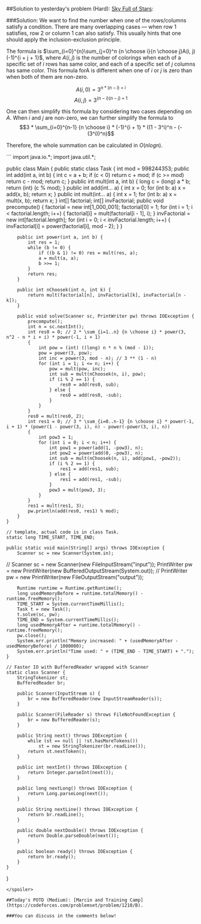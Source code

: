 ##Solution to yesterday's problem (Hard): [Sky Full of Stars](https://codeforces.com/contest/998/problem/E):

###Solution:
We want to find the number when one of the rows/columns satisfy a condition. There are many overlapping cases &mdash; when row 1 satisfies, row 2 or column 1 can also satisfy. This usually hints that one should apply the inclusion-exclusion principle.

The formula is $\sum_{i=0}^{n}\sum_{j=0}^n {n \choose i}{n \choose j}A(i, j)(-1)^{i + j + 1}$, where $A(i, j)$ is the number of colorings when each of a specific set of $i$ rows has same color, and each of a specific set of $j$ columns has same color. This formula forA is different when one of $i$ or $j$ is zero than when both of them are non-zero.

$$A(i, 0) = 3^{n * (n - i) + i}$$
$$A(i, j) = 3^{(n - i)(n - j) + 1}$$

One can then simplify this formula by considering two cases depending on $A$. When $i$ and $j$ are non-zero, we can further simplify the formula to 
$$3 * \sum_{i=0}^{n-1} {n \choose i} * (-1)^{i + 1} * ((1 - 3^i)^n - (-(3^i))^n)$$

Therefore, the whole summation can be calculated in $O(nlogn)$.

<spoiler summary="Code(Java)">
```
import java.io.*;
import java.util.*;

public class Main {
    public static class Task {
        int mod = 998244353;
        public int add(int a, int b) {
            int c = a + b;
            if (c < 0) return c + mod;
            if (c >= mod) return c - mod;
            return c;
        }
        public int mult(int a, int b) {
            long c = (long) a * b;
            return (int) (c % mod);
        }
        public int add(int... a) {
            int x = 0;
            for (int b: a) x = add(x, b);
            return x;
        }
        public int mult(int... a) {
            int x = 1;
            for (int b: a) x = mult(x, b);
            return x;
        }
        int[] factorial;
        int[] invFactorial;
        public void precompute() {
            factorial = new int[1_000_001];
            factorial[0] = 1;
            for (int i = 1; i < factorial.length; i++) {
                factorial[i] = mult(factorial[i - 1], i);
            }
            invFactorial = new int[factorial.length];
            for (int i = 0; i < invFactorial.length; i++) {
                invFactorial[i] = power(factorial[i], mod - 2);
            }
        }

        public int power(int a, int b) {
            int res = 1;
            while (b != 0) {
                if ((b & 1) != 0) res = mult(res, a);
                a = mult(a, a);
                b >>= 1;
            }
            return res;
        }

        public int nChoosek(int n, int k) {
            return mult(factorial[n], invFactorial[k], invFactorial[n - k]);
        }

        public void solve(Scanner sc, PrintWriter pw) throws IOException {
            precompute();
            int n = sc.nextInt();
            int res0 = 0; // 2 * \sum_{i=1..n} {n \choose i} * power(3, n^2 - n * i + i) * power(-1, i + 1)
            {
                int pow = (int) ((long) n * n % (mod - 1));
                pow = power(3, pow);
                int inc = power(3, mod - n); // 3 ** (1 - n)
                for (int i = 1; i <= n; i++) {
                    pow = mult(pow, inc);
                    int sub = mult(nChoosek(n, i), pow);
                    if (i % 2 == 1) {
                        res0 = add(res0, sub);
                    } else {
                        res0 = add(res0, -sub);
                    }
                }
            }
            res0 = mult(res0, 2);
            int res1 = 0; // 3 * \sum_{i=0..n-1} {n \choose i} * power(-1, i + 1) * (power(1 - power(3, i), n) - power(-power(3, i), n))
            {
                int pow3 = 1;
                for (int i = 0; i < n; i++) {
                    int pow1 = power(add(1, -pow3), n);
                    int pow2 = power(add(0, -pow3), n);
                    int sub = mult(nChoosek(n, i), add(pow1, -pow2));
                    if (i % 2 == 1) {
                        res1 = add(res1, sub);
                    } else {
                        res1 = add(res1, -sub);
                    }
                    pow3 = mult(pow3, 3);
                }
            }
            res1 = mult(res1, 3);
            pw.println(add(res0, res1) % mod);
        }
    }

    // template, actual code is in class Task.
    static long TIME_START, TIME_END;

    public static void main(String[] args) throws IOException {
        Scanner sc = new Scanner(System.in);
//        Scanner sc = new Scanner(new FileInputStream("input"));
        PrintWriter pw = new PrintWriter(new BufferedOutputStream(System.out));
//        PrintWriter pw = new PrintWriter(new FileOutputStream("output"));

        Runtime runtime = Runtime.getRuntime();
        long usedMemoryBefore = runtime.totalMemory() - runtime.freeMemory();
        TIME_START = System.currentTimeMillis();
        Task t = new Task();
        t.solve(sc, pw);
        TIME_END = System.currentTimeMillis();
        long usedMemoryAfter = runtime.totalMemory() - runtime.freeMemory();
        pw.close();
        System.err.println("Memory increased: " + (usedMemoryAfter - usedMemoryBefore) / 1000000);
        System.err.println("Time used: " + (TIME_END - TIME_START) + ".");
    }

    // Faster IO with BufferedReader wrapped with Scanner
    static class Scanner {
        StringTokenizer st;
        BufferedReader br;

        public Scanner(InputStream s) {
            br = new BufferedReader(new InputStreamReader(s));
        }

        public Scanner(FileReader s) throws FileNotFoundException {
            br = new BufferedReader(s);
        }

        public String next() throws IOException {
            while (st == null || !st.hasMoreTokens())
                st = new StringTokenizer(br.readLine());
            return st.nextToken();
        }

        public int nextInt() throws IOException {
            return Integer.parseInt(next());
        }

        public long nextLong() throws IOException {
            return Long.parseLong(next());
        }

        public String nextLine() throws IOException {
            return br.readLine();
        }

        public double nextDouble() throws IOException {
            return Double.parseDouble(next());
        }

        public boolean ready() throws IOException {
            return br.ready();
        }
    }
}
```
</spoiler>

##Today's POTD (Medium): [Marcin and Training Camp](https://codeforces.com/problemset/problem/1210/B).

###You can discuss in the comments below!
